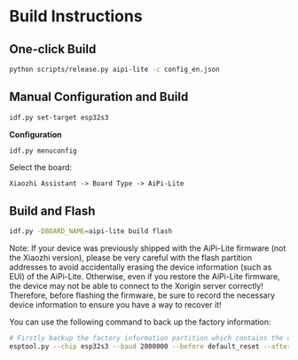 # Build Instructions

## One-click Build

```bash
python scripts/release.py aipi-lite -c config_en.json
```

## Manual Configuration and Build

```bash
idf.py set-target esp32s3
```

**Configuration**

```bash
idf.py menuconfig
```

Select the board:

```
Xiaozhi Assistant -> Board Type -> AiPi-Lite
```

## Build and Flash

```bash
idf.py -DBOARD_NAME=aipi-lite build flash
```

Note: If your device was previously shipped with the AiPi-Lite firmware (not the Xiaozhi version), please be very careful with the flash partition addresses to avoid accidentally erasing the device information (such as EUI) of the AiPi-Lite. Otherwise, even if you restore the AiPi-Lite firmware, the device may not be able to connect to the Xorigin server correctly! Therefore, before flashing the firmware, be sure to record the necessary device information to ensure you have a way to recover it!

You can use the following command to back up the factory information:

```bash
# Firstly backup the factory information partition which contains the credentials for connecting the SenseCraft server
esptool.py --chip esp32s3 --baud 2000000 --before default_reset --after hard_reset --no-stub read_flash 0x9000 16384 nvsfactory.bin
```
